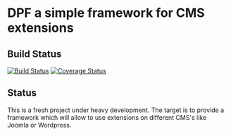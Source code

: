 DPF a simple framework for CMS extensions
====================

Build Status
---------------------
[![Build Status](https://travis-ci.org/Digital-Peak/dpf.svg?branch=unstable)](https://travis-ci.org/Digital-Peak/dpf)
[![Coverage Status](https://coveralls.io/repos/github/Digital-Peak/dpf/badge.svg?branch=unstable)](https://coveralls.io/github/Digital-Peak/dpf?branch=unstable)

Status
---------------------
This is a fresh project under heavy development. The target is to provide a framework which will allow to use extensions on different CMS's like Joomla or Wordpress.

